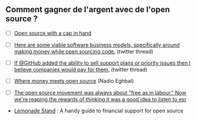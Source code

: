 ## Comment gagner de l'argent avec de l'open source ?

- [ ] [Open source with a cap in hand](https://remysharp.com/2018/01/10/open-source-with-a-cap-in-hand)

- [ ] [Here are some viable software business models, specifically around making money while open sourcing code.](https://twitter.com/sehurlburt/status/907018758396325888) (twitter thread)
- [ ] [If @GitHub added the ability to sell support plans or priority issues then I believe companies would pay for them.](https://twitter.com/benbjohnson/status/906209191810940928) (twitter thread)
- [ ] [Where money meets open source](https://www.oreilly.com/ideas/where-money-meets-open-source) (Nadio Eghbal)
- [ ] [The open source movement was always about "free as in labour." Now we're reaping the rewards of thinking it was a good idea to listen to esr](https://twitter.com/bodil/status/906590566246486017)

- [Lemonade Stand](https://github.com/nayafia/lemonade-stand) : A handy guide to financial support for open source
